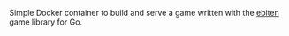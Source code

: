 Simple Docker container to build and serve a game written with the [ebiten](https://hajimehoshi.github.io) game library for Go.

